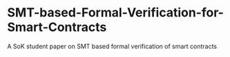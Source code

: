# SMT-based-Formal-Verification-for-Smart-Contracts
A SoK student paper on SMT based formal verification of smart contracts
